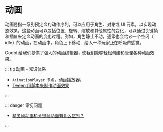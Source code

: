 # 动画

动画是指一系列预定义的动作序列，可以应用于角色、对象或 UI 元素，以实现动态效果。这些动画可以包括位置、旋转、缩放和其他属性的变化，可以通过关键帧和插值来定义动画的变化过程。例如，角色静止不动，通常也会给它一个空闲（ idle）的动画，在动画中，角色上下移动，给人一种玩家正在呼吸的感觉。

Godot 给我们提供了强大的动画编辑器，使我们能够轻松创建和管理各种动画效果。

<BasicConcept :data='[
  { title: "精灵帧动画", content: "快速播放每一帧画面资源。" },
  { title: "关键帧动画", content: "预设关键帧画面，用算法生成中间帧画面，然后快速播放这些画面，从而产生平滑动画效果。" },
  { title: "补间动画（Tweens）", content: "通过代码的形式来改变节点属性，从而来制作一些简单的动画效果，比如相机缩放等。" },
  ]' 
/>

::: tip 动画 - 知识体系

- `AnimationPlayer 节点`，动画播放器。
- [Tween 用脚本来制作动画效果](../nodes/tween.md)

:::

::: danger 常见问题

- [精灵帧动画和关键帧动画有什么区别？](./keyframe-and-spriteframe.md)

:::
